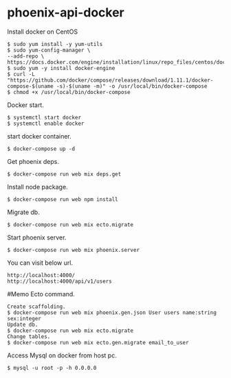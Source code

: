 
# phoenix-api-docker
Install docker on CentOS
    
    $ sudo yum install -y yum-utils
    $ sudo yum-config-manager \
    --add-repo \
    https://docs.docker.com/engine/installation/linux/repo_files/centos/docker.repo
    $ sudo yum -y install docker-engine
    $ curl -L "https://github.com/docker/compose/releases/download/1.11.1/docker-compose-$(uname -s)-$(uname -m)" -o /usr/local/bin/docker-compose
    $ chmod +x /usr/local/bin/docker-compose
    
Docker start.

    $ systemctl start docker
    $ systemctl enable docker

start docker container.
    
    $ docker-compose up -d

Get phoenix deps.

    $ docker-compose run web mix deps.get

Install node package.

    $ docker-compose run web npm install

Migrate db.

    $ docker-compose run web mix ecto.migrate

Start phoenix server.

    $ docker-compose run web mix phoenix.server

You can visit below url.

    http://localhost:4000/
    http://localhost:4000/api/v1/users

#Memo
Ecto command.

    Create scaffolding.
    $ docker-compose run web mix phoenix.gen.json User users name:string sex:integer
    Update db.
    $ docker-compose run web mix ecto.migrate
    Change tables.
    $ docker-compose run web mix ecto.gen.migrate email_to_user

Access Mysql on docker from host pc.

    $ mysql -u root -p -h 0.0.0.0
